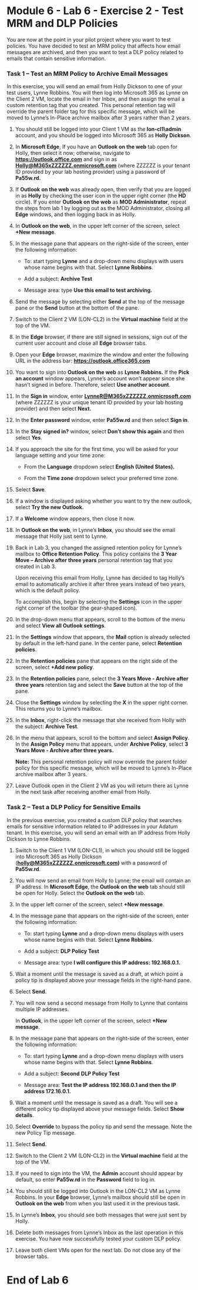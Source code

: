 # Module 6 - Lab 6 - Exercise 2 - Test MRM and DLP Policies


You are now at the point in your pilot project where you want to test policies. You have decided to test an MRM policy that affects how email messages are archived, and then you want to test a DLP policy related to emails that contain sensitive information. 

### Task 1 – Test an MRM Policy to Archive Email Messages

In this exercise, you will send an email from Holly Dickson to one of your test users, Lynne Robbins. You will then log into Microsoft 365 as Lynne on the Client 2 VM, locate the email in her Inbox, and then assign the email a custom retention tag that you created. This personal retention tag will override the parent folder tag for this specific message, which will be moved to Lynne’s In-Place archive mailbox after 3 years rather than 2 years.

1. You should still be logged into your Client 1 VM as the **lon-cl1\admin** account, and you should be logged into Microsoft 365 as **Holly Dickson**. 

2. In **Microsoft Edge**, If you have an **Outlook on the web** tab open for Holly, then select it now; otherwise, navigate to **https://outlook.office.com** and sign in as **Holly@M365xZZZZZZ.onmicrosoft.com** (where ZZZZZZ is your tenant ID provided by your lab hosting provider) using a password of **Pa55w.rd.** 

3. If **Outlook** **on the web** was already open, then verify that you are logged in as **Holly** by checking the user icon in the upper right corner (the **HD** circle). If you enter **Outlook on the web** as **MOD Administrator**, repeat the steps from lab 1 by logging out as the MOD Administrator, closing all **Edge** windows, and then logging back in as Holly.

4. In **Outlook on the web**, in the upper left corner of the screen, select **+New message**. 

5. In the message pane that appears on the right-side of the screen, enter the following information:

	- To: start typing **Lynne** and a drop-down menu displays with users whose name begins with that. Select **Lynne Robbins**.

	- Add a subject: **Archive Test**

	- Message area: type **Use this email to test archiving.**

6. Send the message by selecting either **Send** at the top of the message pane or the **Send** button at the bottom of the pane.

7. Switch to the Client 2 VM (LON-CL2) in the **Virtual machine** field at the top of the VM.

8. In the **Edge** browser, if there are still signed in sessions, sign out of the current user account and close all **Edge** browser tabs.

9. Open your **Edge** browser, maximize the window and enter the following URL in the address bar: **https://outlook.office365.com**

10. You want to sign into **Outlook on the web** as **Lynne Robbins.** If the **Pick an account** window appears, Lynne’s account won’t appear since she hasn’t signed in before. Therefore, select **Use another account**. 

11. In the **Sign in** window, enter **LynneR@M365xZZZZZZ.onmicrosoft.com** (where ZZZZZZ is your unique tenant ID provided by your lab hosting provider) and then select **Next.**

12. In the **Enter password** window, enter **Pa55w.rd** and then select **Sign in**.

13. In the **Stay signed in?** window, select **Don’t show this again** and then select **Yes**.

14. If you approach the site for the first time, you will be asked for your language setting and your time zone:

	- From the **Language** dropdown select **English (United States).**

	- From the **Time zone** dropdown select your preferred time zone.

15. Select **Save**.

16. If a window is displayed asking whether you want to try the new outlook, select **Try the new Outlook.**

17. If a **Welcome** window appears, then close it now.

18. In **Outlook on the web**, in Lynne’s **Inbox**, you should see the email message that Holly just sent to Lynne.

19. Back in Lab 3, you changed the assigned retention policy for Lynne’s mailbox to **Office Retention Policy**. This policy contains the **3 Year Move – Archive after three years** personal retention tag that you created in Lab 3. <br/>

	‎Upon receiving this email from Holly, Lynne has decided to tag Holly’s email to automatically archive it after three years instead of two years, which is the default policy.  <br/>
	
	‎To accomplish this, begin by selecting the **Settings** icon in the upper right corner of the toolbar (the gear-shaped icon).

20. In the drop-down menu that appears, scroll to the bottom of the menu and select **View all Outlook settings**. 

21. In the **Settings** window that appears, the **Mail** option is already selected by default in the left-hand pane. In the center pane, select **Retention policies**. 

22. In the **Retention policies** pane that appears on the right side of the screen, select **+Add new policy**. 

23. In the **Retention policies** pane, select the **3 Years Move - Archive after three years** retention tag and select the **Save** button at the top of the pane.

24. Close the **Settings** window by selecting the **X** in the upper right corner. This returns you to Lynne’s mailbox.

25. In the **Inbox**, right-click the message that she received from Holly with the subject: **Archive Test**. 

26. In the menu that appears, scroll to the bottom and select **Assign Policy**. In the **Assign Policy** menu that appears, under **Archive Policy**, select **3 Years Move - Archive after three years.**  <br/>

	‎**Note:** This personal retention policy will now override the parent folder policy for this specific message, which will be moved to Lynne’s In-Place archive mailbox after 3 years.

27. Leave Outlook open in the Client 2 VM as you will return there as Lynne in the next task after receiving another email from Holly.


### Task 2 – Test a DLP Policy for Sensitive Emails

In the previous exercise, you created a custom DLP policy that searches emails for sensitive information related to IP addresses in your Adatum tenant. In this exercise, you will send an email with an IP address from Holly Dickson to Lynne Robbins.

1. Switch to the Client 1 VM (LON-CL1), in which you should still be logged into Microsoft 365 as Holly Dickson (**holly@M365xZZZZZZ.onmicrosoft.com)** with a password of **Pa55w.rd**. 

2. You will now send an email from Holly to Lynne; the email will contain an IP address. In **Microsoft Edge**, the **Outlook on the web** tab should still be open for Holly. Select the **Outlook on the web** tab.

3. In the upper left corner of the screen, select **+New message**. 

4. In the message pane that appears on the right-side of the screen, enter the following information:

	- To: start typing **Lynne** and a drop-down menu displays with users whose name begins with that. Select **Lynne Robbins**.

	- Add a subject: **DLP Policy Test**

	- Message area: type **I will configure this IP address: 192.168.0.1.**

5. Wait a moment until the message is saved as a draft, at which point a policy tip is displayed above your message fields in the right-hand pane.

6. Select **Send.**

7. You will now send a second message from Holly to Lynne that contains multiple IP addresses.   <br/>

	‎In **Outlook**, in the upper left corner of the screen, select **+New message**. 

8. In the message pane that appears on the right-side of the screen, enter the following information:

	- To: start typing **Lynne** and a drop-down menu displays with users whose name begins with that. Select **Lynne Robbins**.

	- Add a subject: **Second** **DLP Policy Test**

	- Message area: **Test the IP address 192.168.0.1 and then the IP address 172.16.0.1.**

9. Wait a moment until the message is saved as a draft. You will see a different policy tip displayed above your message fields. Select **Show details**.

10. Select **Override** to bypass the policy tip and send the message. Note the new Policy Tip message. 

11. Select **Send.**

12. Switch to the Client 2 VM (LON-CL2) in the **Virtual machine** field at the top of the VM. 

13. If you need to sign into the VM, the **Admin** account should appear by default, so enter **Pa55w.rd** in the **Password** field to log in. 

14. You should still be logged into Outlook in the LON-CL2 VM as Lynne Robbins. In your **Edge** browser, Lynne’s mailbox should still be open in **Outlook on the web** from when you last used it in the previous task.

15. In Lynne’s **Inbox**, you should see both messages that were just sent by Holly.

16. Delete both messages from Lynne’s Inbox as the last operation in this exercise. You have now successfully tested your custom DLP policy.

17. Leave both client VMs open for the next lab. Do not close any of the browser tabs.


# End of Lab 6
